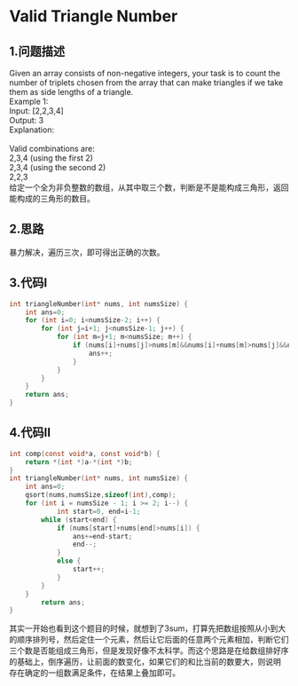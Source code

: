 Valid Triangle Number
===

1.问题描述
---

Given an array consists of non-negative integers, your task is to count the number of triplets chosen from the array that can make triangles if we take them as side lengths of a triangle.<br> 
Example 1:<br>
Input: [2,2,3,4]<br>
Output: 3<br>
Explanation:<br><br>
Valid combinations are:<br> 
2,3,4 (using the first 2)<br>
2,3,4 (using the second 2)<br>
2,2,3<br>
给定一个全为非负整数的数组，从其中取三个数，判断是不是能构成三角形，返回能构成的三角形的数目。

2.思路
----

暴力解决，遍历三次，即可得出正确的次数。

3.代码I
---

```c
int triangleNumber(int* nums, int numsSize) {
    int ans=0;
    for (int i=0; i<numsSize-2; i++) {
        for (int j=i+1; j<numsSize-1; j++) {
            for (int m=j+1; m<numsSize; m++) {
                if (nums[i]+nums[j]>nums[m]&&nums[i]+nums[m]>nums[j]&&nums[j]+nums[m]>nums[i]) {
                    ans++;
                }
            }
        }
    }
    return ans;
}
```

4.代码II
---

```c
int comp(const void*a, const void*b) {
    return *(int *)a-*(int *)b;
}
int triangleNumber(int* nums, int numsSize) {
    int ans=0;
    qsort(nums,numsSize,sizeof(int),comp);
    for (int i = numsSize - 1; i >= 2; i--) {  
            int start=0, end=i-1;
        while (start<end) {
            if (nums[start]+nums[end]>nums[i]) {
                ans+=end-start;
                end--;
            }
            else {
                start++;
            }
        }
    }
        return ans;
}
```

其实一开始也看到这个题目的时候，就想到了3sum，打算先把数组按照从小到大的顺序排列号，然后定住一个元素，然后让它后面的任意两个元素相加，判断它们
三个数是否能组成三角形，但是发现好像不太科学。而这个思路是在给数组排好序的基础上，倒序遍历，让前面的数变化，如果它们的和比当前的数要大，则说明
存在确定的一组数满足条件，在结果上叠加即可。
